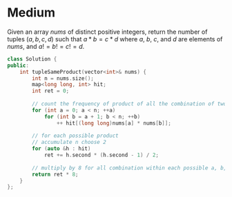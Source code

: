 # Medium

Given an array $nums$ of distinct positive integers, return the number of tuples $(a, b, c, d)$ such that $a*b=c*d$ where $a$, $b$, $c$, and $d$ are elements of $nums$, and $a != b != c != d$.

```cpp
class Solution {
public:
    int tupleSameProduct(vector<int>& nums) {
        int n = nums.size();
        map<long long, int> hit;
        int ret = 0;
        
        // count the frequency of product of all the combination of two elements. 
        for (int a = 0; a < n; ++a)
            for (int b = a + 1; b < n; ++b)
                ++ hit[(long long)nums[a] * nums[b]];
        
        // for each possible product
        // accumulate n choose 2
        for (auto &h : hit)
            ret += h.second * (h.second - 1) / 2;
        
        // multiply by 8 for all combination within each possible a, b, c, d
        return ret * 8;
    }
};
```
